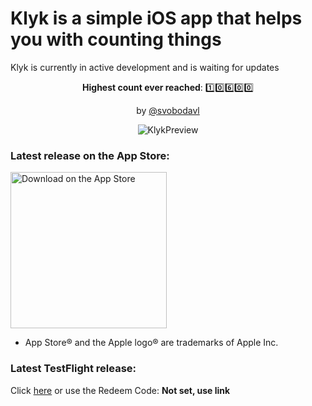 # Klyk is a simple iOS app that helps you with counting things

Klyk is currently in active development and is waiting for updates

<div align="center">
  <b>Highest count ever reached</b>: 1️⃣0️⃣6️⃣0️⃣0️⃣
  
  by <a href="https://github.com/svobodavl">@svobodavl</a>

  ![KlykPreview](https://user-images.githubusercontent.com/75474651/196025706-6f7cafcc-acd5-4c1f-a9d5-18c359d35f31.png)
</div>

### Latest release on the App Store: 

<a href="https://apps.apple.com/cz/app/klyk/id6443860176" target="_blank"> <img width="250" alt="Download on the App Store" src="https://user-images.githubusercontent.com/75474651/196102512-b4307edf-2497-44f1-b847-05464128c9e1.svg"> </a>

  - App Store® and the Apple logo® are trademarks of Apple Inc.

### Latest TestFlight release:

Click <a href="https://testflight.apple.com/join/Fy8H0PbT">here</a> or use the Redeem Code: <b>Not set, use link</b>
